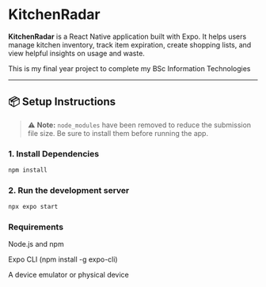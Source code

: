 # KitchenRadar

**KitchenRadar** is a React Native application built with Expo. It helps users manage kitchen inventory, track item expiration, create shopping lists, and view helpful insights on usage and waste.

This is my final year project to complete my BSc Information Technologies

---

## 📦 Setup Instructions

> ⚠️ **Note:** `node_modules` have been removed to reduce the submission file size. Be sure to install them before running the app.

### 1. Install Dependencies

```bash
npm install
```

### 2. Run the development server
```bash
npx expo start
```


### Requirements
Node.js and npm

Expo CLI (npm install -g expo-cli)

A device emulator or physical device